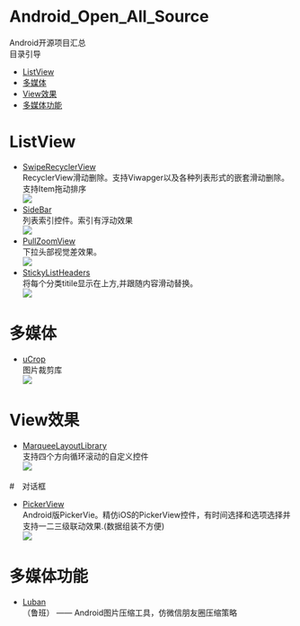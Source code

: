 # Android_Open_All_Source
 Android开源项目汇总<br>
 目录引导<br>
 - [ListView](#ListView)
 - [多媒体](#多媒体)
 - [View效果](#view效果)
 - [多媒体功能](#多媒体功能)
 
 
# ListView
- [SwipeRecyclerView](https://github.com/yanzhenjie/SwipeRecyclerView)<br>
RecyclerView滑动删除。支持Viwapger以及各种列表形式的嵌套滑动删除。支持Item拖动排序<br>
![](https://raw.githubusercontent.com/yanzhenjie/SwipeRecyclerView/master/image/3.gif)
- [SideBar](https://github.com/kongnanlive/SideBar)<br>
列表索引控件。索引有浮动效果<br>
![](https://raw.githubusercontent.com/kongnanlive/SideBar/master/gif5.gif)
- [PullZoomView](https://github.com/jeasonlzy0216/PullZoomView)<br>
下拉头部视觉差效果。<br>
![](https://github.com/jeasonlzy0216/PullZoomView/blob/master/screenshots/demo4.gif)
- [StickyListHeaders](https://github.com/emilsjolander/StickyListHeaders)<br>
将每个分类titile显示在上方,并跟随内容滑动替换。<br>
![](https://github.com/emilsjolander/StickyListHeaders/raw/master/demo.gif)


 
# 多媒体
- [uCrop](https://github.com/Yalantis/uCrop)<br>
图片裁剪库<br>
![](https://github.com/Yalantis/uCrop/blob/master/preview.gif)



# View效果
- [MarqueeLayoutLibrary](https://github.com/oubowu/MarqueeLayoutLibrary)<br>
支持四个方向循环滚动的自定义控件<br>
![](https://github.com/oubowu/MarqueeLayoutLibrary/raw/master/pic/demo.gif)


#　对话框
- [PickerView](https://github.com/saiwu-bigkoo/Android-PickerView)<br>
Android版PickerVie。精仿iOS的PickerView控件，有时间选择和选项选择并支持一二三级联动效果.(数据组装不方便)<br>
![](https://raw.githubusercontent.com/saiwu-bigkoo/Android-PickerView/master/preview/pickerdemo.gif)


# 多媒体功能
- [Luban](https://github.com/Curzibn/Luban)<br>
 （鲁班） —— Android图片压缩工具，仿微信朋友圈压缩策略

